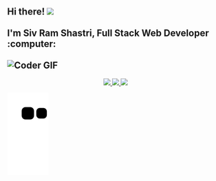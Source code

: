 <h2 align="left">
 <abc>
  <br>Hi there! <img src="https://user-images.githubusercontent.com/42378118/110234147-e3259600-7f4e-11eb-95be-0c4047144dea.gif" width="30"><br>
  <br> I'm Siv Ram Shastri, Full Stack Web Developer :computer:<br>
  <br>
    <img src="https://media.giphy.com/media/SWoSkN6DxTszqIKEqv/giphy.gif" alt="Coder GIF" width="500">
 </abc>
</h2> 





<div align="center">
  <a href="https://github.com/MisterDoom4">
  <img height="180em" src="https://github-readme-stats.vercel.app/api?username=MisterDoom4&show_icons=true&theme=chartreuse-dark&include_all_commits=true&count_private=true"/>
  <img height="180em" src="https://github-readme-stats.vercel.app/api/top-langs/?username=MisterDoom4&layout=compact&langs_count=7&theme=chartreuse-dark"/>
    <img src="https://github.com/TheDudeThatCode/TheDudeThatCode/blob/master/Assets/Hi.gif" width="29px"/> 
</div>

 
 
  ![Snake animation](https://github.com/MisterDoom4/MisterDoom4/blob/output/github-contribution-grid-snake.svg)
  
 

